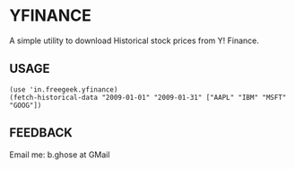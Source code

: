 YFINANCE
========

A simple utility to download Historical stock prices from Y! Finance.

USAGE
-----

    (use 'in.freegeek.yfinance)
    (fetch-historical-data "2009-01-01" "2009-01-31" ["AAPL" "IBM" "MSFT" "GOOG"])

FEEDBACK
--------

Email me: b.ghose at GMail
